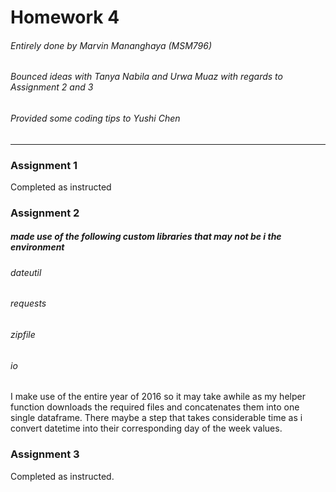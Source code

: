 # Homework 4
###### Entirely done by Marvin Mananghaya (MSM796) 
###### Bounced ideas with Tanya Nabila and Urwa Muaz with regards to Assignment 2 and 3
###### Provided some coding tips to Yushi Chen
-------------------------------------------------------------------------------------------
### Assignment 1
Completed as instructed

### Assignment 2
##### made use of the following custom libraries that may not be i  the environment
###### dateutil
###### requests
###### zipfile
###### io
I make use of the entire year of 2016 so it may take awhile as my helper function downloads the required files and concatenates them into one single dataframe. There maybe a step that takes considerable time as i convert datetime into their corresponding day of the week values.

### Assignment 3
Completed as instructed.
